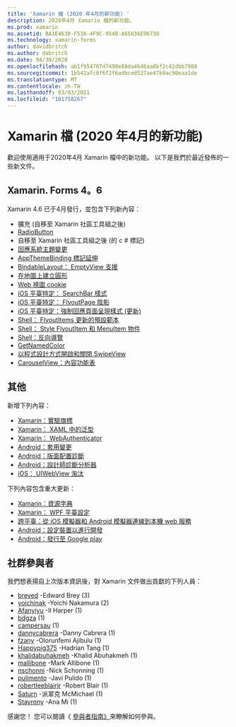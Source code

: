 ```yaml
---
title: 'Xamarin 檔 (2020 年4月的新功能) '
description: 2020年4月 Xamarin 檔的新功能。
ms.prod: xamarin
ms.assetid: BA1E4630-F538-4F9C-9548-A65036E96738
ms.technology: xamarin-forms
author: davidbritch
ms.author: dabritch
ms.date: 04/30/2020
ms.openlocfilehash: ab1f954707d7490e88da4646aa8bf2c42dbb7988
ms.sourcegitcommit: 1b542afc0f6f2f6adbced527ae47b9ac90eaa1de
ms.translationtype: MT
ms.contentlocale: zh-TW
ms.lasthandoff: 03/03/2021
ms.locfileid: "101758267"
---
```

# <a name="xamarin-docs-whats-new-april-2020"></a>Xamarin 檔 (2020 年4月的新功能) 

歡迎使用適用于2020年4月 Xamarin 檔中的新功能。 以下是我們於最近發佈的一些新文件。

## <a name="xamarinforms-46"></a>Xamarin. Forms 4。6

Xamarin 4.6 已于4月發行，並包含下列新內容：

- 擴充 (自移至 Xamarin 社區工具組之後) 
- [RadioButton](~/xamarin-forms/user-interface/radiobutton.md)
- 自移至 Xamarin 社區工具組之後 (的 c # 標記) 
- [回應系統主題變更](~/xamarin-forms/user-interface/theming/system-theme-changes.md)
- [AppThemeBinding 標記延伸](~/xamarin-forms/xaml/markup-extensions/consuming.md#appthemebinding-markup-extension)
- [BindableLayout： EmptyView 支援](~/xamarin-forms/user-interface/layouts/bindable-layouts.md)
- [在地圖上建立圓形](~/xamarin-forms/user-interface/map/polygons.md#create-a-circle)
- [Web 視圖 cookie](~/xamarin-forms/user-interface/webview.md#cookies)
- [iOS 平臺特定： SearchBar 樣式](~/xamarin-forms/platform/ios/searchbar-style.md)
- [iOS 平臺特定： FlyoutPage 陰影](~/xamarin-forms/platform/ios/flyoutpage-shadow.md)
- [iOS 平臺特定：強制回應頁面呈現樣式 (更新) ](~/xamarin-forms/platform/ios/page-presentation-style.md)
- [Shell： FlyoutItems 更新的預設範本](~/xamarin-forms/app-fundamentals/shell/flyout.md#default-template-for-flyoutitems)
- [Shell： Style FlyoutItem 和 MenuItem 物件](~/xamarin-forms/app-fundamentals/shell/flyout.md#style-flyoutitem-and-menuitem-objects)
- [Shell：反向導覽](~/xamarin-forms/app-fundamentals/shell/navigation.md#backwards-navigation)
- [GetNamedColor](~/xamarin-forms/platform/device.md#devicegetnamedcolor)
- [以程式設計方式開啟和關閉 SwipeView](~/xamarin-forms/user-interface/swipeview.md#open-and-close-a-swipeview-programmatically)
- [CarouselView：內容功能表](~/xamarin-forms/user-interface/carouselview/populate-data.md#context-menus)

## <a name="other"></a>其他

新增下列內容：

- [Xamarin：實驗旗標](~/xamarin-forms/internals/experimental-flags.md)
- [Xamarin： XAML 中的泛型](~/xamarin-forms/xaml/generics.md)
- [Xamarin： WebAuthenticator](~/essentials/web-authenticator.md?context=xamarin%2Fxamarin-forms)
- [Android：套用變更](~/android/deploy-test/apply-changes.md)
- [Android：版面配置診斷](~/android/user-interface/android-designer/diagnostics.md)
- [Android：設計師診斷分析器](~/android/user-interface/android-designer/diagnostic-analyzers.md)
- [iOS： UIWebView 淘汰](~/ios/user-interface/controls/webview.md#uiwebview-deprecation)

下列內容包含重大更新：

- [Xamarin：資源字典](~/xamarin-forms/xaml/resource-dictionaries.md)
- [Xamarin： WPF 平臺設定](~/xamarin-forms/platform/other/wpf.md)
- [跨平臺：從 iOS 模擬器和 Android 模擬器連線到本機 web 服務](~/cross-platform/deploy-test/connect-to-local-web-services.md)
- [Android：設定裝置以進行開發](~/android/get-started/installation/set-up-device-for-development.md)
- [Android：發行至 Google play](~/android/deploy-test/publishing/publishing-to-google-play/index.md)

## <a name="community-contributors"></a>社群參與者

我們想表揚自上次版本資訊後，對 Xamarin 文件做出貢獻的下列人員：

- [breyed](https://github.com/breyed) -Edward Brey (3) 
- [yoichinak](https://github.com/yoichinak) -Yoichi Nakamura (2) 
- [Afanyiyu](https://github.com/Afanyiyu) -Il Harper (1) 
- [bdgza](https://github.com/bdgza) (1) 
- [campersau](https://github.com/campersau) (1) 
- [dannycabrera](https://github.com/dannycabrera) -Danny Cabrera (1) 
- [fzany](https://github.com/fzany) -Olorunfemi Ajibulu (1) 
- [Happypig375](https://github.com/Happypig375) -Hadrian Tang (1) 
- [khalidabuhakmeh](https://github.com/khalidabuhakmeh) -Khalid Abuhakmeh (1) 
- [mallibone](https://github.com/mallibone) -Mark Allibone (1) 
- [nschonni](https://github.com/nschonni) -Nick Schonning (1) 
- [pulimento](https://github.com/pulimento) -Javi Pulido (1) 
- [robertleeblairjr](https://github.com/robertleeblairjr) -Robert Blair (1) 
- [Saturn](https://github.com/Saturn) -派翠克 McMichael (1) 
- [Stayrony](https://github.com/Stayrony) -Ana Mi (1) 

感謝您！ 您可以閱讀《 [參與者指南》](https://github.com/MicrosoftDocs/xamarin-docs/blob/live/CONTRIBUTING.md)來瞭解如何參與。
